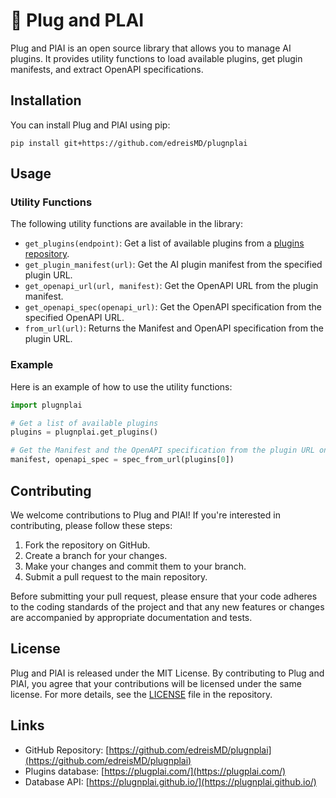 # 🎸 Plug and PLAI

Plug and PlAI is an open source library that allows you to manage AI plugins. It provides utility functions to load available plugins, get plugin manifests, and extract OpenAPI specifications.

## Installation

You can install Plug and PlAI using pip:

`pip install git+https://github.com/edreisMD/plugnplai`

## Usage

### Utility Functions

The following utility functions are available in the library:

- `get_plugins(endpoint)`: Get a list of available plugins from a [plugins repository](https://www.plugplai.com/).
- `get_plugin_manifest(url)`: Get the AI plugin manifest from the specified plugin URL.
- `get_openapi_url(url, manifest)`: Get the OpenAPI URL from the plugin manifest.
- `get_openapi_spec(openapi_url)`: Get the OpenAPI specification from the specified OpenAPI URL.
- `from_url(url)`: Returns the Manifest and OpenAPI specification from the plugin URL.

### Example

Here is an example of how to use the utility functions:

```python
import plugnplai

# Get a list of available plugins
plugins = plugnplai.get_plugins()

# Get the Manifest and the OpenAPI specification from the plugin URL one 
manifest, openapi_spec = spec_from_url(plugins[0])
```

## Contributing

We welcome contributions to Plug and PlAI! If you're interested in contributing, please follow these steps:

1. Fork the repository on GitHub.
2. Create a branch for your changes.
3. Make your changes and commit them to your branch.
4. Submit a pull request to the main repository.

Before submitting your pull request, please ensure that your code adheres to the coding standards of the project and that any new features or changes are accompanied by appropriate documentation and tests.

## License

Plug and PlAI is released under the MIT License. By contributing to Plug and PlAI, you agree that your contributions will be licensed under the same license. For more details, see the [LICENSE](LICENSE) file in the repository.

## Links

- GitHub Repository: [https://github.com/edreisMD/plugnplai](https://github.com/edreisMD/plugnplai)
- Plugins database: [https://plugplai.com/](https://plugplai.com/)
- Database API: [https://plugnplai.github.io/](https://plugnplai.github.io/)
